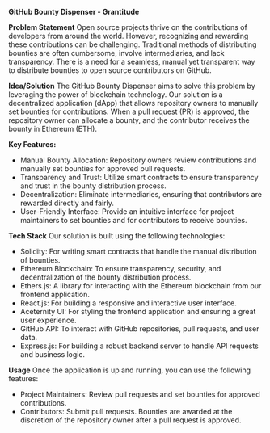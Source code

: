**GitHub Bounty Dispenser - Grantitude**

**Problem Statement**
Open source projects thrive on the contributions of developers from around the world. However, recognizing and rewarding these contributions can be challenging. Traditional methods of distributing bounties are often cumbersome, involve intermediaries, and lack transparency. There is a need for a seamless, manual yet transparent way to distribute bounties to open source contributors on GitHub.

**Idea/Solution**
The GitHub Bounty Dispenser aims to solve this problem by leveraging the power of blockchain technology. Our solution is a decentralized application (dApp) that allows repository owners to manually set bounties for contributions. When a pull request (PR) is approved, the repository owner can allocate a bounty, and the contributor receives the bounty in Ethereum (ETH).

**Key Features:**
- Manual Bounty Allocation: Repository owners review contributions and manually set bounties for approved pull requests.
- Transparency and Trust: Utilize smart contracts to ensure transparency and trust in the bounty distribution process.
- Decentralization: Eliminate intermediaries, ensuring that contributors are rewarded directly and fairly.
- User-Friendly Interface: Provide an intuitive interface for project maintainers to set bounties and for contributors to receive bounties.

**Tech Stack**
Our solution is built using the following technologies:

- Solidity: For writing smart contracts that handle the manual distribution of bounties.
- Ethereum Blockchain: To ensure transparency, security, and decentralization of the bounty distribution process.
- Ethers.js: A library for interacting with the Ethereum blockchain from our frontend application.
- React.js: For building a responsive and interactive user interface.
- Aceternity UI: For styling the frontend application and ensuring a great user experience.
- GitHub API: To interact with GitHub repositories, pull requests, and user data.
- Express.js: For building a robust backend server to handle API requests and business logic.

**Usage**
Once the application is up and running, you can use the following features:

- Project Maintainers: Review pull requests and set bounties for approved contributions.
- Contributors: Submit pull requests. Bounties are awarded at the discretion of the repository owner after a pull request is approved.
